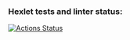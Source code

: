 ### Hexlet tests and linter status:
[![Actions Status](https://github.com/Angela23457/qa-engineer-project-85/actions/workflows/hexlet-check.yml/badge.svg)](https://github.com/Angela23457/qa-engineer-project-85/actions)